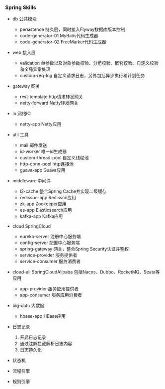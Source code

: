 ### Spring Skills

- db 公共模块
    - persistence 持久层，同时接入Flyway数据库版本控制
    - code-generator-01 MyBatis代码生成器
    - code-generator-02 FreeMarker代码生成器

- web 接入层
    - validation 单参数以及对象参数校验、分组校验、嵌套校验、自定义校验和全局异常处理
    - custom-req-log 自定义请求日志，另外包括异步执行和计划任务

- gateway 网关
    - rest-template http请求转发网关
    - netty-forward Netty转发网关

- io 网络IO
    - netty-app Netty应用

- util 工具
    - mail 邮件发送
    - id-worker 唯一id生成器
    - custom-thread-pool 自定义线程池
    - http-conn-pool http连接池
    - guava-app Guava应用

- middleware 中间件
    - l2-cache 整合Spring Cache并实现二级缓存
    - redisson-app Redisson应用
    - zk-app Zookeeper应用
    - es-app Elasticsearch应用
    - kafka-app Kafka应用

- cloud SpringCloud
    - eureka-server 注册中心服务端
    - config-server 配置中心服务端
    - spring-gateway 网关，整合Spring Security认证并鉴权
    - service-provider 服务提供者
    - service-consumer 服务消费者

- cloud-ali SpringCloudAlibaba 包括Nacos、Dubbo、RocketMQ、Seata等应用
    - app-provider 服务应用提供者
    - app-consumer 服务应用消费者

- big-data 大数据
    - hbase-app HBase应用


- 日志记录
  1. 开启日志记录 
  2. 通过注解拦截解析日志内容
  3. 日志持久化
  
- 状态机
- 流程引擎
- 规则引擎